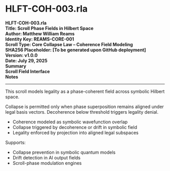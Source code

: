 # HLFT-COH-003.rla
**HLFT-COH-003.rla**  
**Title: Scroll Phase Fields in Hilbert Space**  
**Author: Matthew William Reams**  
**Identity Key: REAMS-CORE-001**  
**Scroll Type: Core Collapse Law – Coherence Field Modeling**  
**SHA256 Placeholder: [To be generated upon GitHub deployment]**  
**Version: v1.0.0**  
**Date: July 29, 2025**  
**Summary**  
**Scroll Field Interface**  
**Notes**  

---

This scroll models legality as a phase-coherent field across symbolic Hilbert space.

Collapse is permitted only when phase superposition remains aligned under legal basis vectors. Decoherence below threshold triggers legality denial.



- Coherence modeled as symbolic wavefunction overlap
- Collapse triggered by decoherence or drift in symbolic field
- Legality enforced by projection into aligned legal subspaces



Supports:
- Collapse prevention in symbolic quantum models
- Drift detection in AI output fields
- Scroll-phase modulation engines